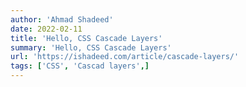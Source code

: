 ```yaml
---
author: 'Ahmad Shadeed'
date: 2022-02-11
title: 'Hello, CSS Cascade Layers'
summary: 'Hello, CSS Cascade Layers'
url: 'https://ishadeed.com/article/cascade-layers/'
tags: ['CSS', 'Cascad layers',]
---
```

